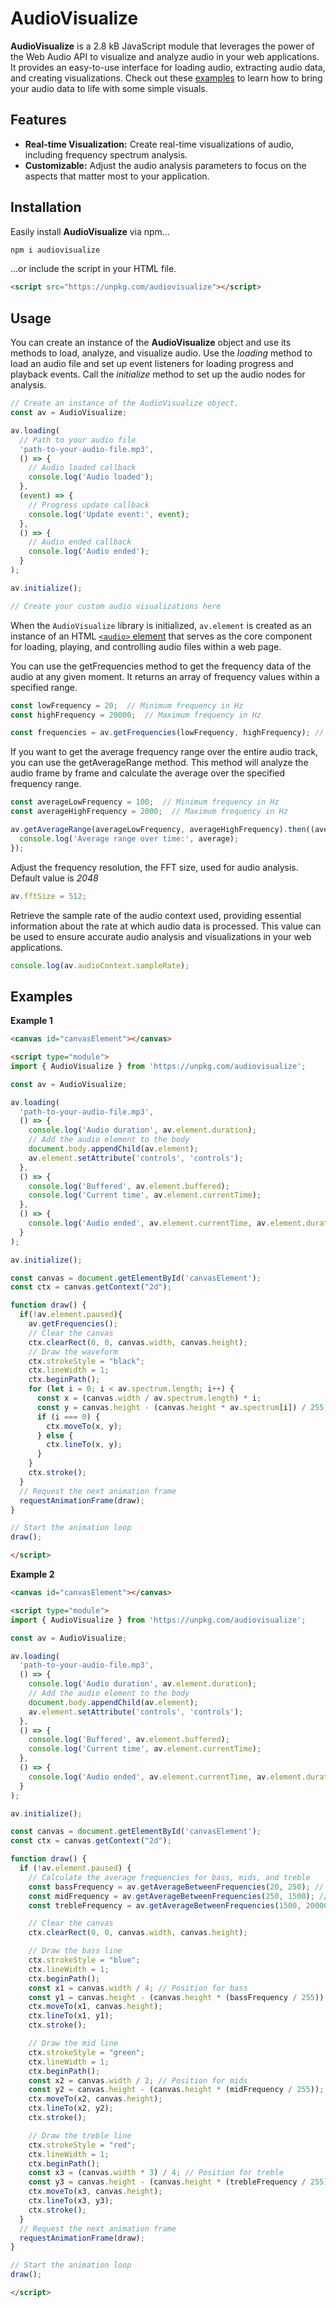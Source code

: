 # AudioVisualize

**AudioVisualize** is a 2.8 kB JavaScript module that leverages the power of the Web Audio API to visualize and analyze audio in your web applications. It provides an easy-to-use interface for loading audio, extracting audio data, and creating visualizations. Check out these [examples](#examples) to learn how to bring your audio data to life with some simple visuals.


## Features

- **Real-time Visualization:** Create real-time visualizations of audio, including frequency spectrum analysis.
- **Customizable:** Adjust the audio analysis parameters to focus on the aspects that matter most to your application.

## Installation

Easily install **AudioVisualize** via npm…

```bash
npm i audiovisualize
```

…or include the script in your HTML file.

```html
<script src="https://unpkg.com/audiovisualize"></script>
```

## Usage

You can create an instance of the **AudioVisualize** object and use its methods to load, analyze, and visualize audio. Use the *loading* method to load an audio file and set up event listeners for loading progress and playback events. Call the *initialize* method to set up the audio nodes for analysis.

```javascript
// Create an instance of the AudioVisualize object.
const av = AudioVisualize;

av.loading(
  // Path to your audio file
  'path-to-your-audio-file.mp3',
  () => {
    // Audio loaded callback
    console.log('Audio loaded');
  },
  (event) => {
    // Progress update callback
    console.log('Update event:', event);
  },
  () => {
    // Audio ended callback
    console.log('Audio ended');
  }
);

av.initialize();

// Create your custom audio visualizations here
```

When the `AudioVisualize` library is initialized, `av.element` is created as an instance of an HTML [`<audio>` element](https://developer.mozilla.org/en-US/docs/Web/HTML/Element/audio) that serves as the core component for loading, playing, and controlling audio files within a web page.

You can use the getFrequencies method to get the frequency data of the audio at any given moment. It returns an array of frequency values within a specified range.

```javascript
const lowFrequency = 20;  // Minimum frequency in Hz
const highFrequency = 20000;  // Maximum frequency in Hz

const frequencies = av.getFrequencies(lowFrequency, highFrequency); // `frequencies` is an array of frequency data.
```

If you want to get the average frequency range over the entire audio track, you can use the getAverageRange method. This method will analyze the audio frame by frame and calculate the average over the specified frequency range.

```javascript
const averageLowFrequency = 100;  // Minimum frequency in Hz
const averageHighFrequency = 2000;  // Maximum frequency in Hz

av.getAverageRange(averageLowFrequency, averageHighFrequency).then((average) => {
  console.log('Average range over time:', average);
});
```

Adjust the frequency resolution, the FFT size, used for audio analysis. Default value is *2048*

```javascript
av.fftSize = 512;
```

Retrieve the sample rate of the audio context used, providing essential information about the rate at which audio data is processed. This value can be used to ensure accurate audio analysis and visualizations in your web applications.

```javascript
console.log(av.audioContext.sampleRate);
```

## Examples

**Example 1**

```html
<canvas id="canvasElement"></canvas>

<script type="module">
import { AudioVisualize } from 'https://unpkg.com/audiovisualize';

const av = AudioVisualize;

av.loading(
  'path-to-your-audio-file.mp3',
  () => {
    console.log('Audio duration', av.element.duration);
    // Add the audio element to the body
    document.body.appendChild(av.element);
    av.element.setAttribute('controls', 'controls');
  },
  () => {
    console.log('Buffered', av.element.buffered);
    console.log('Current time', av.element.currentTime);
  },
  () => {
    console.log('Audio ended', av.element.currentTime, av.element.duration);
  }
);

av.initialize();

const canvas = document.getElementById('canvasElement');
const ctx = canvas.getContext("2d");

function draw() {
  if(!av.element.paused){
    av.getFrequencies();
    // Clear the canvas
    ctx.clearRect(0, 0, canvas.width, canvas.height);
    // Draw the waveform
    ctx.strokeStyle = "black";
    ctx.lineWidth = 1;
    ctx.beginPath();
    for (let i = 0; i < av.spectrum.length; i++) {
      const x = (canvas.width / av.spectrum.length) * i;
      const y = canvas.height - (canvas.height * av.spectrum[i]) / 255;
      if (i === 0) {
        ctx.moveTo(x, y);
      } else {
        ctx.lineTo(x, y);
      }
    }
    ctx.stroke();
  }
  // Request the next animation frame
  requestAnimationFrame(draw);
}

// Start the animation loop
draw();

</script>
```

**Example 2**

```html
<canvas id="canvasElement"></canvas>

<script type="module">
import { AudioVisualize } from 'https://unpkg.com/audiovisualize';

const av = AudioVisualize;

av.loading(
  'path-to-your-audio-file.mp3',
  () => {
    console.log('Audio duration', av.element.duration);
    // Add the audio element to the body
    document.body.appendChild(av.element);
    av.element.setAttribute('controls', 'controls');
  },
  () => {
    console.log('Buffered', av.element.buffered);
    console.log('Current time', av.element.currentTime);
  },
  () => {
    console.log('Audio ended', av.element.currentTime, av.element.duration);
  }
);

av.initialize();

const canvas = document.getElementById('canvasElement');
const ctx = canvas.getContext("2d");

function draw() {
  if (!av.element.paused) {
    // Calculate the average frequencies for bass, mids, and treble
    const bassFrequency = av.getAverageBetweenFrequencies(20, 250); // Adjust the range for bass
    const midFrequency = av.getAverageBetweenFrequencies(250, 1500); // Adjust the range for mids
    const trebleFrequency = av.getAverageBetweenFrequencies(1500, 20000); // Adjust the range for treble

    // Clear the canvas
    ctx.clearRect(0, 0, canvas.width, canvas.height);

    // Draw the bass line
    ctx.strokeStyle = "blue";
    ctx.lineWidth = 1;
    ctx.beginPath();
    const x1 = canvas.width / 4; // Position for bass
    const y1 = canvas.height - (canvas.height * (bassFrequency / 255));
    ctx.moveTo(x1, canvas.height);
    ctx.lineTo(x1, y1);
    ctx.stroke();

    // Draw the mid line
    ctx.strokeStyle = "green";
    ctx.lineWidth = 1;
    ctx.beginPath();
    const x2 = canvas.width / 2; // Position for mids
    const y2 = canvas.height - (canvas.height * (midFrequency / 255));
    ctx.moveTo(x2, canvas.height);
    ctx.lineTo(x2, y2);
    ctx.stroke();

    // Draw the treble line
    ctx.strokeStyle = "red";
    ctx.lineWidth = 1;
    ctx.beginPath();
    const x3 = (canvas.width * 3) / 4; // Position for treble
    const y3 = canvas.height - (canvas.height * (trebleFrequency / 255));
    ctx.moveTo(x3, canvas.height);
    ctx.lineTo(x3, y3);
    ctx.stroke();
  }
  // Request the next animation frame
  requestAnimationFrame(draw);
}

// Start the animation loop
draw();

</script>
```
